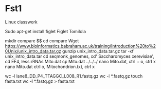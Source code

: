 # Fst1
Linux classwork

Sudo apt-get install figlet
Figlet Tomilola

 mkdir compare $$ cd compare
Wget https://www.bioinformatics.babraham.ac.uk/training/Introduction%20to%20Unix/unix_intro_data.tar.gz
gunzip unix_intro_data.tar.gz
tar -xf unix_intro_data.tar
cd seqmonk_genomes, cd' Saccharomyces cerevisiae', cd EF4, less rRNAs Mito.dat
cp Mito.dat ../../../
 nano Mito.dat, ctrl + o, ctrl x
nano Mito.dat ctrl o, Mitochondrion.txt, ctrl x


 wc -l  lane8_DD_P4_TTAGGC_L008_R1.fastq.gz
 wc -l *.fastq.gz
touch fasta.txt
wc -l *.fastq.gz > fasta.txt
